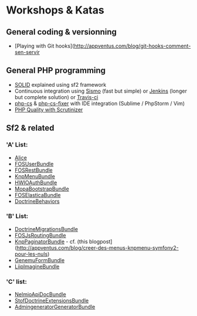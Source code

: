 # Workshops & Katas

## General coding & versionning

* [Playing with Git hooks](http://appventus.com/blog/git-hooks-comment-sen-servir

## General PHP programming

* [SOLID](http://fr.wikipedia.org/wiki/SOLID_(informatique)) explained using sf2 framework
* Continuous integration using [Sismo](http://sismo.sensiolabs.org/) (fast but simple) or [Jenkins](http://jenkins-ci.org) (longer but complete solution) or [Travis-ci](https://travis-ci.org/)
* [php-cs](https://github.com/squizlabs/PHP_CodeSniffer) & [php-cs-fixer](https://github.com/fabpot/PHP-CS-Fixer) with IDE integration (Sublime / PhpStorm / Vim)
* [PHP Quality with Scrutinizer](http://scrutinizer-ci.com)

## Sf2 & related

### 'A' List:

* [Alice](https://github.com/nelmio/alice)
* [FOSUserBundle](http://knpbundles.com/FriendsOfSymfony/FOSUserBundle)
* [FOSRestBundle](http://knpbundles.com/FriendsOfSymfony/FOSRestBundle)
* [KnpMenuBundle](http://knpbundles.com/KnpLabs/KnpMenuBundle)
* [HWIOAuthBundle](http://knpbundles.com/hwi/HWIOAuthBundle)
* [MopaBootstrapBundle](http://knpbundles.com/phiamo/MopaBootstrapBundle)
* [FOSElasticaBundle](http://knpbundles.com/FriendsOfSymfony/FOSElasticaBundle)
* [DoctrineBehaviors](https://github.com/KnpLabs/DoctrineBehaviors)

### 'B' List:

* [DoctrineMigrationsBundle](https://github.com/doctrine/DoctrineMigrationsBundle)
* [FOSJsRoutingBundle](http://knpbundles.com/FriendsOfSymfony/FOSJsRoutingBundle)
* [KnpPaginatorBundle](http://knpbundles.com/KnpLabs/KnpPaginatorBundle) - cf. (this blogpost](http://appventus.com/blog/creer-des-menus-knpmenu-symfony2-pour-les-nuls)
* [GenemuFormBundle](http://knpbundles.com/genemu/GenemuFormBundle)
* [LiipImagineBundle](http://knpbundles.com/liip/LiipImagineBundle)

### 'C' list:

* [NelmioApiDocBundle](http://knpbundles.com/nelmio/NelmioApiDocBundle)
* [StofDoctrineExtensionsBundle](http://knpbundles.com/stof/StofDoctrineExtensionsBundle)
* [AdmingeneratorGeneratorBundle](http://knpbundles.com/symfony2admingenerator/AdmingeneratorGeneratorBundle)
